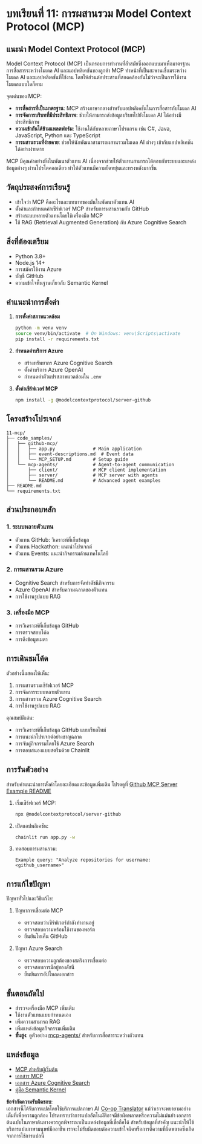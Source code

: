 <!--
CO_OP_TRANSLATOR_METADATA:
{
  "original_hash": "e255edb8423b34b4bba20263ef38f208",
  "translation_date": "2025-07-24T08:28:10+00:00",
  "source_file": "11-mcp/README.md",
  "language_code": "th"
}
-->
# บทเรียนที่ 11: การผสานรวม Model Context Protocol (MCP)

## แนะนำ Model Context Protocol (MCP)

Model Context Protocol (MCP) เป็นกรอบการทำงานที่ล้ำสมัยซึ่งออกแบบมาเพื่อมาตรฐานการสื่อสารระหว่างโมเดล AI และแอปพลิเคชันของลูกค้า MCP ทำหน้าที่เป็นสะพานเชื่อมระหว่างโมเดล AI และแอปพลิเคชันที่ใช้งาน โดยให้ส่วนต่อประสานที่สอดคล้องกันไม่ว่าจะเป็นการใช้งานโมเดลแบบใดก็ตาม

จุดเด่นของ MCP:

- **การสื่อสารที่เป็นมาตรฐาน**: MCP สร้างภาษากลางสำหรับแอปพลิเคชันในการสื่อสารกับโมเดล AI
- **การจัดการบริบทที่มีประสิทธิภาพ**: ช่วยให้สามารถส่งข้อมูลบริบทไปยังโมเดล AI ได้อย่างมีประสิทธิภาพ
- **ความเข้ากันได้ข้ามแพลตฟอร์ม**: ใช้งานได้กับหลายภาษาโปรแกรม เช่น C#, Java, JavaScript, Python และ TypeScript
- **การผสานรวมที่ง่ายดาย**: ช่วยให้นักพัฒนาสามารถผสานรวมโมเดล AI ต่างๆ เข้ากับแอปพลิเคชันได้อย่างง่ายดาย

MCP มีคุณค่าอย่างยิ่งในพัฒนาตัวแทน AI เนื่องจากช่วยให้ตัวแทนสามารถโต้ตอบกับระบบและแหล่งข้อมูลต่างๆ ผ่านโปรโตคอลเดียว ทำให้ตัวแทนมีความยืดหยุ่นและทรงพลังมากขึ้น

## วัตถุประสงค์การเรียนรู้
- เข้าใจว่า MCP คืออะไรและบทบาทของมันในพัฒนาตัวแทน AI
- ตั้งค่าและกำหนดค่าเซิร์ฟเวอร์ MCP สำหรับการผสานรวมกับ GitHub
- สร้างระบบหลายตัวแทนโดยใช้เครื่องมือ MCP
- ใช้ RAG (Retrieval Augmented Generation) กับ Azure Cognitive Search

## สิ่งที่ต้องเตรียม
- Python 3.8+
- Node.js 14+
- การสมัครใช้งาน Azure
- บัญชี GitHub
- ความเข้าใจพื้นฐานเกี่ยวกับ Semantic Kernel

## คำแนะนำการตั้งค่า

1. **การตั้งค่าสภาพแวดล้อม**
   ```bash
   python -m venv venv
   source venv/bin/activate  # On Windows: venv\Scripts\activate
   pip install -r requirements.txt
   ```

2. **กำหนดค่าบริการ Azure**
   - สร้างทรัพยากร Azure Cognitive Search
   - ตั้งค่าบริการ Azure OpenAI
   - กำหนดค่าตัวแปรสภาพแวดล้อมใน `.env`

3. **ตั้งค่าเซิร์ฟเวอร์ MCP**
   ```bash
   npm install -g @modelcontextprotocol/server-github
   ```

## โครงสร้างโปรเจกต์

```
11-mcp/
├── code_samples/
│   ├── github-mcp/
│   │   ├── app.py              # Main application
│   │   ├── event-descriptions.md  # Event data
│   │   └── MCP_SETUP.md        # Setup guide
│   └── mcp-agents/             # Agent-to-agent communication
│       ├── client/             # MCP client implementation
│       ├── server/             # MCP server with agents
│       └── README.md           # Advanced agent examples
├── README.md
└── requirements.txt
```

## ส่วนประกอบหลัก

### 1. ระบบหลายตัวแทน
- ตัวแทน GitHub: วิเคราะห์ที่เก็บข้อมูล
- ตัวแทน Hackathon: แนะนำโปรเจกต์
- ตัวแทน Events: แนะนำกิจกรรมด้านเทคโนโลยี

### 2. การผสานรวม Azure
- Cognitive Search สำหรับการจัดทำดัชนีกิจกรรม
- Azure OpenAI สำหรับความฉลาดของตัวแทน
- การใช้งานรูปแบบ RAG

### 3. เครื่องมือ MCP
- การวิเคราะห์ที่เก็บข้อมูล GitHub
- การตรวจสอบโค้ด
- การดึงข้อมูลเมตา

## การเดินชมโค้ด

ตัวอย่างนี้แสดงให้เห็น:
1. การผสานรวมเซิร์ฟเวอร์ MCP
2. การจัดการระบบหลายตัวแทน
3. การผสานรวม Azure Cognitive Search
4. การใช้งานรูปแบบ RAG

คุณสมบัติเด่น:
- การวิเคราะห์ที่เก็บข้อมูล GitHub แบบเรียลไทม์
- การแนะนำโปรเจกต์อย่างชาญฉลาด
- การจับคู่กิจกรรมโดยใช้ Azure Search
- การตอบสนองแบบสตรีมด้วย Chainlit

## การรันตัวอย่าง

สำหรับคำแนะนำการตั้งค่าโดยละเอียดและข้อมูลเพิ่มเติม โปรดดูที่ [Github MCP Server Example README](./code_samples/github-mcp/README.md)

1. เริ่มเซิร์ฟเวอร์ MCP:
   ```bash
   npx @modelcontextprotocol/server-github
   ```

2. เปิดแอปพลิเคชัน:
   ```bash
   chainlit run app.py -w
   ```

3. ทดสอบการผสานรวม:
   ```
   Example query: "Analyze repositories for username: <github_username>"
   ```

## การแก้ไขปัญหา

ปัญหาทั่วไปและวิธีแก้ไข:
1. ปัญหาการเชื่อมต่อ MCP
   - ตรวจสอบว่าเซิร์ฟเวอร์กำลังทำงานอยู่
   - ตรวจสอบความพร้อมใช้งานของพอร์ต
   - ยืนยันโทเค็น GitHub

2. ปัญหา Azure Search
   - ตรวจสอบความถูกต้องของสตริงการเชื่อมต่อ
   - ตรวจสอบการมีอยู่ของดัชนี
   - ยืนยันการอัปโหลดเอกสาร

## ขั้นตอนถัดไป
- สำรวจเครื่องมือ MCP เพิ่มเติม
- ใช้งานตัวแทนแบบกำหนดเอง
- เพิ่มความสามารถ RAG
- เพิ่มแหล่งข้อมูลกิจกรรมเพิ่มเติม
- **ขั้นสูง**: ดูตัวอย่าง [mcp-agents/](../../../11-mcp/code_samples/mcp-agents) สำหรับการสื่อสารระหว่างตัวแทน

## แหล่งข้อมูล
- [MCP สำหรับผู้เริ่มต้น](https://aka.ms/mcp-for-beginners)  
- [เอกสาร MCP](https://github.com/microsoft/semantic-kernel/tree/main/python/semantic-kernel/semantic_kernel/connectors/mcp)
- [เอกสาร Azure Cognitive Search](https://learn.microsoft.com/azure/search/)
- [คู่มือ Semantic Kernel](https://learn.microsoft.com/semantic-kernel/)

**ข้อจำกัดความรับผิดชอบ**:  
เอกสารนี้ได้รับการแปลโดยใช้บริการแปลภาษา AI [Co-op Translator](https://github.com/Azure/co-op-translator) แม้ว่าเราจะพยายามอย่างเต็มที่เพื่อความถูกต้อง โปรดทราบว่าการแปลอัตโนมัติอาจมีข้อผิดพลาดหรือความไม่แม่นยำ เอกสารต้นฉบับในภาษาต้นทางควรถูกพิจารณาเป็นแหล่งข้อมูลที่เชื่อถือได้ สำหรับข้อมูลที่สำคัญ แนะนำให้ใช้บริการแปลภาษามนุษย์มืออาชีพ เราจะไม่รับผิดชอบต่อความเข้าใจผิดหรือการตีความที่ผิดพลาดซึ่งเกิดจากการใช้การแปลนี้